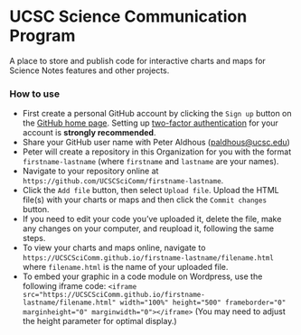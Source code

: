 # UCSC Science Communication Program

A place to store and publish code for interactive charts and maps for Science Notes features and other projects. 

### How to use

- First create a personal GitHub account by clicking the `Sign up` button on the [GitHub home page](https://github.com/). Setting up [two-factor authentication](https://docs.github.com/en/authentication/securing-your-account-with-two-factor-authentication-2fa) for your account is **strongly recommended**.
- Share your GitHub user name with Peter Aldhous (paldhous@ucsc.edu)
- Peter will create a repository in this Organization for you with the format `firstname-lastname` (where `firstname` and `lastname` are your names).
- Navigate to your repository online at `https://github.com/UCSCSciComm/firstname-lastname`.
- Click the `Add file` button, then select `Upload file`. Upload the HTML file(s) with your charts or maps and then click the `Commit changes` button.
- If you need to edit your code you’ve uploaded it, delete the file, make any changes on your computer, and reupload it, following the same steps.
- To view your charts and maps online, navigate to `https://UCSCSciComm.github.io/firstname-lastname/filename.html` where `filename.html` is the name of your uploaded file. 
- To embed your graphic in a code module on Wordpress, use the following iframe code:
    `<iframe src="https://UCSCSciComm.github.io/firstname-lastname/filename.html" width="100%" height="500" frameborder="0" marginheight="0" marginwidth="0"></iframe>` 
(You may need to adjust the height parameter for optimal display.)
